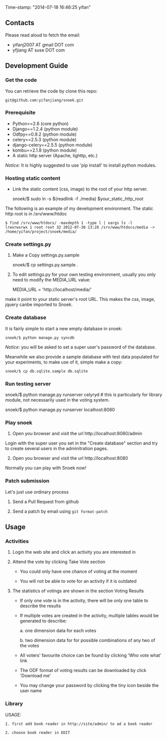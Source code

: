 Time-stamp: "2014-07-18 16:46:25 yifan"

## Contacts

Please read aloud to fetch the email:

* yifanj2007 AT gmail DOT com
* yfjiang AT suse DOT com

## Development Guide

### Get the code

You can retrieve the code by clone this repo:

    git@github.com:yifanjiang/snoek.git

### Prerequisite

* Python>=2.6 (core python)
* Django==1.2.4 (python module)
* Odfpy==0.9.2 (python module)
* celery==2.5.3 (python module)
* django-celery==2.5.5 (python module)
* kombu==2.1.8 (python module)
* A static http server (Apache, lighttp, etc.)

*Notice:* It is highly suggested to use 'pip install' to install python modules.

### Hosting static content

* Link the static content (css, image) to the root of your http server.

    snoek/$ sudo ln -s $(readlink -f ./media) $your_static_http_root

The following is an example of my development environment. The static
http root is in /srv/www/htdoc

    $ find /srv/www/htdocs/ -maxdepth 1 -type l | xargs ls -l
    lrwxrwxrwx 1 root root 32 2012-07-30 13:28 /srv/www/htdocs/media -> /home/yifan/project/snoek/media/

### Create settings.py


1. Make a Copy settings.py.sample

    snoek/$ cp settings.py.sample .

2. To edit settings.py for your own testing environment, usually you
only need to modify the MEDIA_URL value:

    MEDIA_URL = 'http://localhost/media/'

make it point to your static server's root URL. This makes the css,
image, jquery canbe imported to Snoek.

### Create database

It is fairly simple to start a new empty database in snoek:

    snoek/$ python manage.py syncdb

*Notice:* you will be asked to set a super user's password of the
database.

Meanwhile we also provide a sample database with test data populated
for your experiments, to make use of it, simple make a copy:

    snoek/$ cp db.sqlite.sample db.sqlite

### Run testing server

   snoek/$ python manage.py runserver celyryd # this is particularly for library module, not necessarily used in the voting system.
   
   snoek/$ python manage.py runserver localhost:8080

### Play snoek

1. Open you browser and visit the url http://localhost:8080/admin

Login with the super user you set in the "Create database" section and
try to create several users in the adminitration pages.

2. Open you browser and visit the url http://localhost:8080

Normally you can play with Snoek now!

### Patch submission

Let's just use ordinary process

1. Send a Pull Request from github

2. Send a patch by email using `git format-patch` 

## Usage

### Activities

1. Login the web site and click an activity you are interested in

2. Attend the vote by clicking Take Vote section

    * You could only have one chance of voting at the moment

    * You will not be able to vote for an activity if it is outdated

3. The statistics of votings are shown in the section Voting Results

    * If only one vote is in the activity, there will be only one table to describe the results

    * If multiple votes are created in the activity, multiple tables would be generated to describe:

        a. one dimension data for each votes

        b. two dimension data for for possible combinations of any two of the votes

    * All voters' favourite choice can be found by clicking 'Who vote what' link

    * The ODF format of voting results can be downloaded by click 'Download me'

    * You may change your password by clicking the tiny icon beside the user name

### Library

USAGE:

    1. first add book reader in http://site/admin/ to ad a book reader

    2. choose book reader in EDIT
